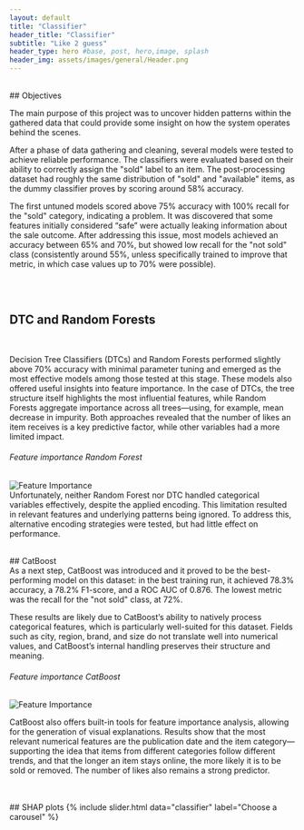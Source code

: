 ```yaml
---
layout: default
title: "Classifier"
header_title: "Classifier"
subtitle: "Like 2 guess"
header_type: hero #base, post, hero,image, splash
header_img: assets/images/general/Header.png
---
```

<br>
## Objectives
<br>
 
The main purpose of this project was to uncover hidden patterns within the gathered data that could provide some insight on how the system operates behind the scenes.
 
After a phase of data gathering and cleaning, several models were tested to achieve reliable performance. The classifiers were evaluated based on their ability to correctly assign the "sold" label to an item. The post-processing dataset had roughly the same distribution of "sold" and "available" items, as the dummy classifier proves by scoring around 58% accuracy.
 
The first untuned models scored above 75% accuracy with 100% recall for the "sold" category, indicating a problem. It was discovered that some features initially considered “safe” were actually leaking information about the sale outcome. After addressing this issue, most models achieved an accuracy between 65% and 70%, but showed low recall for the "not sold" class (consistently around 55%, unless specifically trained to improve that metric, in which case values up to 70% were possible).
 
<br>
<br>

## DTC and Random Forests
<br>
 
Decision Tree Classifiers (DTCs) and Random Forests performed slightly above 70% accuracy with minimal parameter tuning and emerged as the most effective models among those tested at this stage. These models also offered useful insights into feature importance. In the case of DTCs, the tree structure itself highlights the most influential features, while Random Forests aggregate importance across all trees—using, for example, mean decrease in impurity.
Both approaches revealed that the number of likes an item receives is a key predictive factor, while other variables had a more limited impact.
<br>
###### Feature importance Random Forest
![Feature Importance](assets/images/classifier/Feature_Importance_RF_No_Title.png)
<br>
Unfortunately, neither Random Forest nor DTC handled categorical variables effectively, despite the applied encoding. This limitation resulted in relevant features and underlying patterns being ignored.
To address this, alternative encoding strategies were tested, but had little effect on performance.


<br>
## CatBoost
<br>
As a next step, CatBoost was introduced and it proved to be the best-performing model on this dataset: in the best training run, it achieved 78.3% accuracy, a 78.2% F1-score, and a ROC AUC of 0.876. The lowest metric was the recall for the "not sold" class, at 72%.
 
These results are likely due to CatBoost’s ability to natively process categorical features, which is particularly well-suited for this dataset. Fields such as city, region, brand, and size do not translate well into numerical values, and CatBoost’s internal handling preserves their structure and meaning.
 
###### Feature importance CatBoost
![Feature Importance](assets/images/classifier/Feature_Importance_CatBoost_No_Title.png)
 
CatBoost also offers built-in tools for feature importance analysis, allowing for the generation of visual explanations. Results show that the most relevant numerical features are the publication date and the item category—supporting the idea that items from different categories follow different trends, and that the longer an item stays online, the more likely it is to be sold or removed. The number of likes also remains a strong predictor.

<br>
<br>
## SHAP plots
{% include slider.html data="classifier" label="Choose a carousel" %}